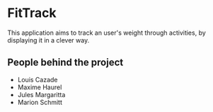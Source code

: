 # FitTrack

This application aims to track an user's weight through activities, by displaying it in a clever way.

## People behind the project

* Louis Cazade
* Maxime Haurel
* Jules Margaritta
* Marion Schmitt